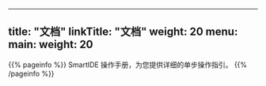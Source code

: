 
---
title: "文档"
linkTitle: "文档"
weight: 20
menu:
  main:
    weight: 20
---

{{% pageinfo %}}
SmartIDE 操作手册，为您提供详细的单步操作指引。
{{% /pageinfo %}}




